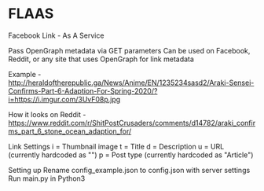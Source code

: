 # FLAAS
Facebook Link - As A Service

Pass OpenGraph metadata via GET parameters
Can be used on Facebook, Reddit, or any site that uses OpenGraph for link metadata

Example - http://heraldoftherepublic.ga/News/Anime/EN/1235234sasd2/Araki-Sensei-Confirms-Part-6-Adaption-For-Spring-2020/?i=https://i.imgur.com/3UvF08p.jpg

How it looks on Reddit - https://www.reddit.com/r/ShitPostCrusaders/comments/d14782/araki_confirms_part_6_stone_ocean_adaption_for/

Link Settings
  i = Thumbnail image
  t = Title
  d = Description
  u = URL (currently hardcoded as "")
  p = Post type (currently hardcoded as "Article")

Setting up
  Rename config_example.json to config.json with server settings
  Run main.py in Python3
